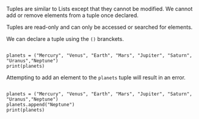 Tuples are similar to Lists except that they cannot be modified. We cannot add or remove elements from a tuple once declared.

Tuples are read-only and can only be accessed or searched for elements.

We can declare a tuple using the `()` branckets.

<Editor lang="python">
<code>
planets = ("Mercury", "Venus", "Earth", "Mars", "Jupiter", "Saturn", "Uranus","Neptune")
print(planets)
</code>
</Editor>

Attempting to add an element to the `planets` tuple will result in an error.

<Editor lang="python">
<code>
planets = ("Mercury", "Venus", "Earth", "Mars", "Jupiter", "Saturn", "Uranus","Neptune")
planets.append("Neptune")
print(planets)
</code>
</Editor>